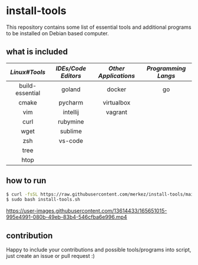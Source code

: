 # install-tools

This repository contains some list of essential tools and additional programs to be installed on Debian based computer.

## what is included 

| **_Linux#Tools_** | **_IDEs/Code Editors_** | **_Other Applications_** | **_Programming Langs_** |
|:-----------------:|:-----------------------:|:------------------------:|:-----------------------:|
|  build-essential  |          goland         |          docker          |            go           |
|       cmake       |         pycharm         |        virtualbox        |                         |
|        vim        |         intellij        |          vagrant         |                         |
|        curl       |         rubymine        |                          |                         |
|        wget       |         sublime         |                          |                         |
|        zsh        |         vs-code         |                          |                         |
|        tree       |                         |                          |                         |
|        htop       |                         |                          |                         |


## how to run 

```bash
$ curl -fsSL https://raw.githubusercontent.com/merkez/install-tools/main/install-tools.sh -o install-tools.sh
$ sudo bash install-tools.sh
```


https://user-images.githubusercontent.com/13614433/165651015-995e4991-080b-49eb-83b4-546cfba6e996.mp4



## contribution

Happy to include your contributions and possible tools/programs into script, just create an issue or pull request :) 

